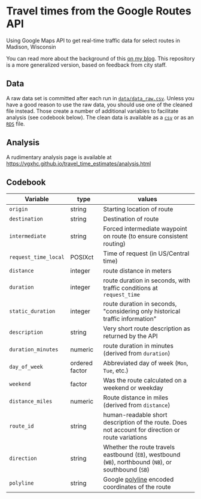 # Travel times from the Google Routes API
Using Google Maps API to get real-time traffic data for select routes in Madison, Wisconsin

You can read more about the background of this [on my blog](https://haraldkliems.netlify.app/posts/2025-09-13-using-the-google-routes-api-to-collect-travel-time-data-during-a-traffic-trial/). This repository is a more generalized version, based on feedback from city staff.

## Data
A raw data set is committed after each run in [`data/data_raw.csv`](data/data_raw.csv). Unless you have a good reason to use the raw data, you should use one of the cleaned file instead. Those create a number of additional variables to facilitate analysis (see codebook below). The clean data is available as a [`csv`](data/data_clean.csv) or as an [`RDS`](data/data_clean.RDS) file.

## Analysis
A rudimentary analysis page is available at https://vgxhc.github.io/travel_time_estimates/analysis.html

## Codebook


| Variable | type | values |
| --- | --- | --- |
| `origin` | string | Starting location of route |
| `destination` | string | Destination of route |
| `intermediate` | string | Forced intermediate waypoint on route (to ensure consistent routing) |
| `request_time_local` | POSIXct | Time of request (in US/Central time) |
| `distance` | integer | route distance in meters |
| `duration` | integer | route duration in seconds, with traffic conditions at `request_time` |
| `static_duration` | integer | route duration in seconds, "considering only historical traffic information" |
| `description` | string | Very short route description as returned by the API |
| `duration_minutes` | numeric | route duration in minutes (derived from `duration`) |
| `day_of_week` | ordered factor | Abbreviated day of week (`Mon`, `Tue`, etc.) |
| `weekend` | factor | Was the route calculated on a weekend or weekday |
| `distance_miles` | numeric | Route distance in miles (derived from `distance`) |
| `route_id` | string | human-readable short description of the route. Does not account for direction or route variations |
| `direction` | string | Whether the route travels eastbound (`EB`), westbound (`WB`), northbound (`NB`), or southbound (`SB`) |
| `polyline` | string | Google [polyline](https://developers.google.com/maps/documentation/utilities/polylinealgorithm) encoded coordinates of the route |






